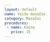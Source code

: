 ```yaml
---
layout: default
name: Veido masažas 
category: Masažai
procedures:
 - name: Kaina
   price: 15
---
```

